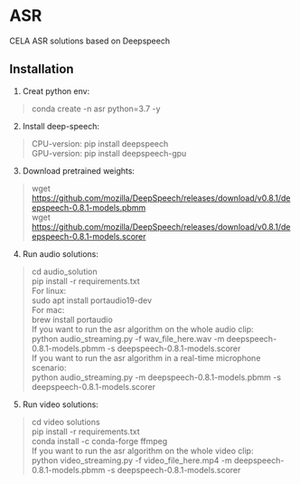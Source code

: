 # ASR
CELA ASR solutions based on Deepspeech

## Installation
1. Creat python env:
>conda create -n asr python=3.7 -y

2. Install deep-speech:
>CPU-version: pip install deepspeech  
>GPU-version: pip install deepspeech-gpu

3. Download pretrained weights:
>wget https://github.com/mozilla/DeepSpeech/releases/download/v0.8.1/deepspeech-0.8.1-models.pbmm   
>wget https://github.com/mozilla/DeepSpeech/releases/download/v0.8.1/deepspeech-0.8.1-models.scorer

4. Run audio solutions:
>cd audio_solution  
>pip install -r requirements.txt    
For linux:  
>sudo apt install portaudio19-dev  
For mac:  
>brew install portaudio  
If you want to run the asr algorithm on the whole audio clip:  
>python audio_streaming.py -f wav_file_here.wav -m deepspeech-0.8.1-models.pbmm -s deepspeech-0.8.1-models.scorer  
If you want to run the asr algorithm in a real-time microphone scenario:  
>python audio_streaming.py -m deepspeech-0.8.1-models.pbmm -s deepspeech-0.8.1-models.scorer  

5. Run video solutions:  
>cd video solutions  
>pip install -r requirements.txt  
>conda install -c conda-forge ffmpeg   
If you want to run the asr algorithm on the whole video clip:  
>python video_streaming.py -f video_file_here.mp4 -m deepspeech-0.8.1-models.pbmm -s deepspeech-0.8.1-models.scorer   
